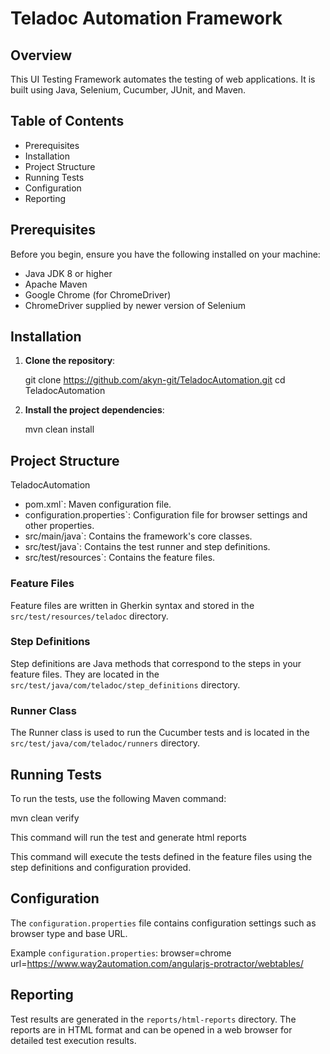 # Teladoc Automation Framework

## Overview

This UI Testing Framework automates the testing of web applications. It is built using Java, Selenium, Cucumber, JUnit, and Maven.

## Table of Contents

- Prerequisites
- Installation
- Project Structure
- Running Tests
- Configuration
- Reporting


## Prerequisites

Before you begin, ensure you have the following installed on your machine:

- Java JDK 8 or higher
- Apache Maven
- Google Chrome (for ChromeDriver)
- ChromeDriver supplied by newer version of Selenium

## Installation

1. **Clone the repository**:


    git clone https://github.com/akyn-git/TeladocAutomation.git
    cd TeladocAutomation


2. **Install the project dependencies**:

   mvn clean install

## Project Structure

TeladocAutomation
- pom.xml`: Maven configuration file.
- configuration.properties`: Configuration file for browser settings and other properties.
- src/main/java`: Contains the framework's core classes.
- src/test/java`: Contains the test runner and step definitions.
- src/test/resources`: Contains the feature files.


### Feature Files

Feature files are written in Gherkin syntax and stored in the `src/test/resources/teladoc` directory.

### Step Definitions

Step definitions are Java methods that correspond to the steps in your feature files. They are located in the `src/test/java/com/teladoc/step_definitions` directory.

### Runner Class

The Runner class is used to run the Cucumber tests and is located in the `src/test/java/com/teladoc/runners` directory.

## Running Tests

To run the tests, use the following Maven command:


mvn clean verify

This command will run the test and generate html reports


This command will execute the tests defined in the feature files using the step definitions and configuration provided.

## Configuration

The `configuration.properties` file contains configuration settings such as browser type and base URL.

Example `configuration.properties`:
browser=chrome
url=https://www.way2automation.com/angularjs-protractor/webtables/

## Reporting

Test results are generated in the `reports/html-reports` directory. The reports are in HTML format and can be opened in a web browser for detailed test execution results.






